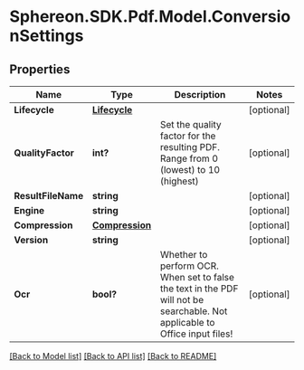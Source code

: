 # Sphereon.SDK.Pdf.Model.ConversionSettings
## Properties

Name | Type | Description | Notes
------------ | ------------- | ------------- | -------------
**Lifecycle** | [**Lifecycle**](Lifecycle.md) |  | [optional] 
**QualityFactor** | **int?** | Set the quality factor for the resulting PDF. Range from 0 (lowest) to 10 (highest) | [optional] 
**ResultFileName** | **string** |  | [optional] 
**Engine** | **string** |  | [optional] 
**Compression** | [**Compression**](Compression.md) |  | [optional] 
**Version** | **string** |  | [optional] 
**Ocr** | **bool?** | Whether to perform OCR. When set to false the text in the PDF will not be searchable. Not applicable to Office input files! | [optional] 

[[Back to Model list]](../README.md#documentation-for-models) [[Back to API list]](../README.md#documentation-for-api-endpoints) [[Back to README]](../README.md)

